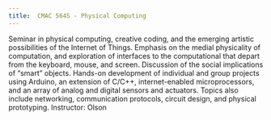 ```yaml
---
title:  CMAC 564S - Physical Computing
---
```


    
Seminar in physical computing, creative coding, and the emerging artistic possibilities of the Internet of Things. Emphasis on the medial physicality of computation, and exploration of interfaces to the computational that depart from the keyboard, mouse, and screen. Discussion of the social implications of “smart” objects. Hands-on development of individual and group projects using Arduino, an extension of C/C++, internet-enabled microprocessors, and an array of analog and digital sensors and actuators. Topics also include networking, communication protocols, circuit design, and physical prototyping. Instructor: Olson